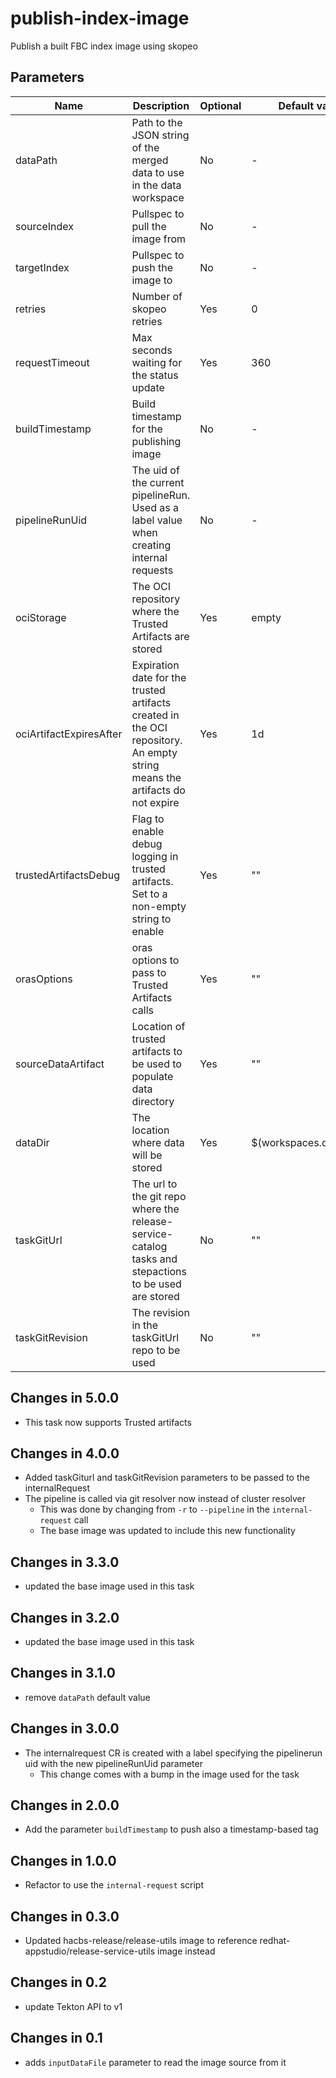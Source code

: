 # publish-index-image

Publish a built FBC index image using skopeo

## Parameters

| Name                    | Description                                                                                                                | Optional | Default value           |
|-------------------------|----------------------------------------------------------------------------------------------------------------------------|----------|-------------------------|
| dataPath                | Path to the JSON string of the merged data to use in the data workspace                                                    | No       | -                       |
| sourceIndex             | Pullspec to pull the image from                                                                                            | No       | -                       |
| targetIndex             | Pullspec to push the image to                                                                                              | No       | -                       |
| retries                 | Number of skopeo retries                                                                                                   | Yes      | 0                       |
| requestTimeout          | Max seconds waiting for the status update                                                                                  | Yes      | 360                     |
| buildTimestamp          | Build timestamp for the publishing image                                                                                   | No       | -                       |
| pipelineRunUid          | The uid of the current pipelineRun. Used as a label value when creating internal requests                                  | No       | -                       |
| ociStorage              | The OCI repository where the Trusted Artifacts are stored                                                                  | Yes      | empty                   |
| ociArtifactExpiresAfter | Expiration date for the trusted artifacts created in the OCI repository. An empty string means the artifacts do not expire | Yes      | 1d                      |
| trustedArtifactsDebug   | Flag to enable debug logging in trusted artifacts. Set to a non-empty string to enable                                     | Yes      | ""                      |
| orasOptions             | oras options to pass to Trusted Artifacts calls                                                                            | Yes      | ""                      | 
| sourceDataArtifact      | Location of trusted artifacts to be used to populate data directory                                                        | Yes      | ""                      |
| dataDir                 | The location where data will be stored                                                                                     | Yes      | $(workspaces.data.path) |
| taskGitUrl              | The url to the git repo where the release-service-catalog tasks and stepactions to be used are stored                      | No       | ""                      |
| taskGitRevision         | The revision in the taskGitUrl repo to be used                                                                             | No       | ""                      |

## Changes in 5.0.0
* This task now supports Trusted artifacts

## Changes in 4.0.0
* Added taskGiturl and taskGitRevision parameters to be passed to the internalRequest
* The pipeline is called via git resolver now instead of cluster resolver
  * This was done by changing from `-r` to `--pipeline` in the `internal-request` call
  * The base image was updated to include this new functionality

## Changes in 3.3.0
* updated the base image used in this task

## Changes in 3.2.0
* updated the base image used in this task

## Changes in 3.1.0
* remove `dataPath` default value

## Changes in 3.0.0
* The internalrequest CR is created with a label specifying the pipelinerun uid with the new pipelineRunUid parameter
  * This change comes with a bump in the image used for the task

## Changes in 2.0.0
* Add the parameter `buildTimestamp` to push also a timestamp-based tag

## Changes in 1.0.0
* Refactor to use the `internal-request` script

## Changes in 0.3.0
* Updated hacbs-release/release-utils image to reference redhat-appstudio/release-service-utils image instead

## Changes in 0.2
* update Tekton API to v1

## Changes in 0.1
* adds `inputDataFile` parameter to read the image source from it
